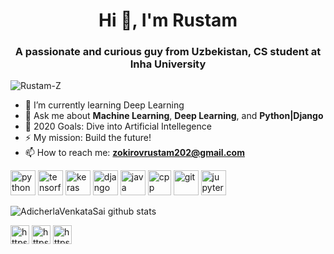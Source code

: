 <!--
**Rustam-Z/Rustam-Z** is a ✨ _special_ ✨ repository because its `README.md` (this file) appears on your GitHub profile.

Here are some ideas to get you started:

- 🔭 I’m currently working on ...
- 🌱 I’m currently learning ...
- 👯 I’m looking to collaborate with other developers
- 🤔 I’m looking for help with ...
- 💬 Ask me about ...
- 📫 How to reach me: ...
- 😄 Pronouns: ...
- ⚡ Fun fact: ...
- 🔮 <img src="https://media.giphy.com/media/WUlplcMpOCEmTGBtBW/giphy.gif" width="35">
<h3 align="center"><b>Seeking Machine Learning Intern roles!!</b></h3>
<img align='right' src="https://media.giphy.com/media/M9gbBd9nbDrOTu1Mqx/giphy.gif" width="230">

## <img src="https://media.giphy.com/media/M9gbBd9nbDrOTu1Mqx/giphy.gif" width="50"> How about some stats?
[![Repos Badge](https://badges.pufler.dev/repos/Rustam-Z)](https://badges.pufler.dev/repos/Rustam-Z)
[![Commits Badge](https://badges.pufler.dev/commits/monthly/Rustam-Z)](https://badges.pufler.dev/commits/monthly/Rustam-Z)
![Profile views](https://gpvc.arturio.dev/Rustam-Z) 
![GitHub followers](https://img.shields.io/github/followers/Rustam-Z?label=Follow&style=social) 

[![Top Langs](https://github-readme-stats.vercel.app/api/top-langs/?username=Rustam-Z&layout=compact)](https://github.com/Rustam-Z/github-readme-stats)
https://github.com/anuraghazra/github-readme-stats
-->

<h1 align="center">Hi 👋, I'm Rustam</h1>
<h3 align="center">A passionate and curious guy from Uzbekistan, CS student at Inha University</h3>

<p align="left"> <img src="https://komarev.com/ghpvc/?username=Rustam-Z" alt="Rustam-Z"/> </p> 

- 🔭 I’m currently learning Deep Learning
- 💬 Ask me about **Machine Learning**, **Deep Learning**, and **Python|Django** 
- 🥅 2020 Goals: Dive into Artificial Intellegence
- ⚡ My mission: Build the future!
- 📫 How to reach me: **zokirovrustam202@gmail.com**

<p align="left">
    <img src="https://devicons.github.io/devicon/devicon.git/icons/python/python-original.svg" alt="python" width="40" height="40"/>
    <img src="https://www.vectorlogo.zone/logos/tensorflow/tensorflow-icon.svg" alt="tensorflow" width="40" height="40"/>
    <img src="https://upload.wikimedia.org/wikipedia/commons/a/ae/Keras_logo.svg" alt="keras" width="40" height="40"/>
    <img src="https://www.vectorlogo.zone/logos/djangoproject/djangoproject-icon.svg" alt="django" width="40" height="40"/>
    <img src="https://devicon.dev/devicon.git/icons/java/java-original.svg" alt="java" width="40" height="40"/>
    <img src="https://raw.githubusercontent.com/isocpp/logos/master/cpp_logo.png" alt="cpp" width="37" height="40"/>
    <img src="https://www.vectorlogo.zone/logos/git-scm/git-scm-icon.svg" alt="git" width="40" height="40"/>
    <img src="https://www.vectorlogo.zone/logos/jupyter/jupyter-icon.svg" alt="jupyter-notebook" width="40" height="40"/>
</p>

![AdicherlaVenkataSai github stats](https://github-readme-stats.vercel.app/api?username=Rustam-Z&show_icons=true)    

<p align="left"> 
    <a href="https://twitter.com/https://twitter.com/rz_zokirov" target="blank"><img align="center" src="https://www.vectorlogo.zone/logos/twitter/twitter-tile.svg" alt="https://twitter.com/rz_zokirov" height="30" width="30" /></a>
    <a href="https://www.linkedin.com/in/rustam-zokirov-6476b71a2/" target="blank"><img align="center" src="https://www.vectorlogo.zone/logos/linkedin/linkedin-tile.svg" alt="https://www.linkedin.com/in/rustam-zokirov-6476b71a2/" height="30" width="30" /></a>
    <a href="https://t.me/rz_zokirov" target="blank"><img align="center" src="https://www.vectorlogo.zone/logos/telegram/telegram-tile.svg" alt="https://t.me/rz_zokirov" height="30" width="30" /></a>
<!--     <a href="https://leetcode.com/rustam-z/" target="blank"><img align="center" src="https://upload.wikimedia.org/wikipedia/commons/1/19/LeetCode_logo_black.png" alt="LeetCode" height="30" width="30" /></a> -->
</p>

